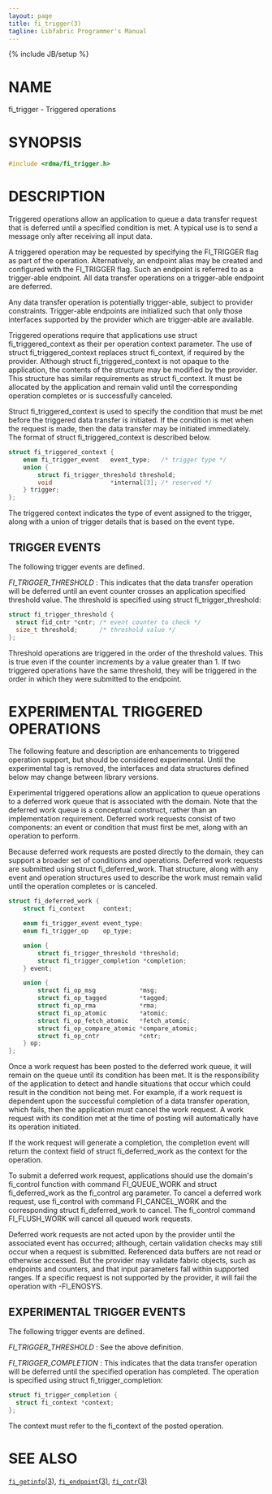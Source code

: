 ```yaml
---
layout: page
title: fi_trigger(3)
tagline: Libfabric Programmer's Manual
---
```

{% include JB/setup %}

# NAME

fi_trigger - Triggered operations

# SYNOPSIS

```c
#include <rdma/fi_trigger.h>
```

# DESCRIPTION

Triggered operations allow an application to queue a data transfer
request that is deferred until a specified condition is met.  A typical
use is to send a message only after receiving all input data.

A triggered operation may be requested by specifying the FI_TRIGGER
flag as part of the operation.  Alternatively, an endpoint alias may
be created and configured with the FI_TRIGGER flag.  Such an endpoint
is referred to as a trigger-able endpoint.  All data transfer
operations on a trigger-able endpoint are deferred.

Any data transfer operation is potentially trigger-able, subject to
provider constraints.  Trigger-able endpoints are initialized such that
only those interfaces supported by the provider which are trigger-able
are available.

Triggered operations require that applications use struct
fi_triggered_context as their per operation context parameter.  The
use of struct fi_triggered_context replaces struct fi_context, if
required by the provider.  Although struct fi_triggered_context is not
opaque to the application, the contents of the structure may be
modified by the provider.  This structure has similar requirements as
struct fi_context.  It must be allocated by the application and remain
valid until the corresponding operation completes or is successfully
canceled.

Struct fi_triggered_context is used to specify the condition that must
be met before the triggered data transfer is initiated.  If the
condition is met when the request is made, then the data transfer may
be initiated immediately.  The format of struct fi_triggered_context
is described below.

```c
struct fi_triggered_context {
	enum fi_trigger_event   event_type;   /* trigger type */
	union {
		struct fi_trigger_threshold	threshold;
		void                *internal[3]; /* reserved */
	} trigger;
};
```

The triggered context indicates the type of event assigned to the
trigger, along with a union of trigger details that is based on the
event type.

## TRIGGER EVENTS

The following trigger events are defined.

*FI_TRIGGER_THRESHOLD*
: This indicates that the data transfer operation will be deferred
  until an event counter crosses an application specified threshold
  value.  The threshold is specified using struct
  fi_trigger_threshold:

  ```c
  struct fi_trigger_threshold {
	struct fid_cntr *cntr; /* event counter to check */
	size_t threshold;      /* threshold value */
  };
  ```

  Threshold operations are triggered in the order of the threshold
  values.  This is true even if the counter increments by a value
  greater than 1.  If two triggered operations have the same threshold,
  they will be triggered in the order in which they were submitted to
  the endpoint.

# EXPERIMENTAL TRIGGERED OPERATIONS

The following feature and description are enhancements to triggered
operation support, but should be considered experimental.  Until the
experimental tag is removed, the interfaces and data structures defined
below may change between library versions.

Experimental triggered operations allow an application to queue operations
to a deferred work queue that is associated with the domain.  Note that
the deferred work queue is a conceptual construct, rather than an
implementation requirement.  Deferred work requests consist of two
components: an event or condition that must first be met, along with an
operation to perform.

Because deferred work requests are posted directly to the domain, they
can support a broader set of conditions and operations.  Deferred
work requests are submitted using struct fi_deferred_work.  That structure,
along with any event and operation structures used to describe the work
must remain valid until the operation completes or is canceled.

```c
struct fi_deferred_work {
	struct fi_context     context;

	enum fi_trigger_event event_type;
	enum fi_trigger_op    op_type;

	union {
		struct fi_trigger_threshold *threshold;
		struct fi_trigger_completion *completion;
	} event;

	union {
		struct fi_op_msg            *msg;
		struct fi_op_tagged         *tagged;
		struct fi_op_rma            *rma;
		struct fi_op_atomic         *atomic;
		struct fi_op_fetch_atomic   *fetch_atomic;
		struct fi_op_compare_atomic *compare_atomic;
		struct fi_op_cntr           *cntr;
	} op;
};

```

Once a work request has been posted to the deferred work queue, it will
remain on the queue until its condition has been met.  It is the
responsibility of the application to detect and handle situations that
occur which could result in the condition not being met.  For example,
if a work request is dependent upon the successful completion of a data
transfer operation, which fails, then the application must cancel the
work request.  A work request with its condition met at the time of posting
will automatically have its operation initiated.

If the work request will generate a completion, the completion event
will return the context field of struct fi_deferred_work as the context
for the operation.

To submit a deferred work request, applications should use the domain's
fi_control function with command FI_QUEUE_WORK and struct fi_deferred_work
as the fi_control arg parameter.  To cancel a deferred work request, use
fi_control with command FI_CANCEL_WORK and the corresponding struct
fi_deferred_work to cancel.  The fi_control command FI_FLUSH_WORK will
cancel all queued work requests.

Deferred work requests are not acted upon by the provider until the
associated event has occurred; although, certain validation checks
may still occur when a request is submitted.  Referenced data buffers are
not read or otherwise accessed.  But the provider may validate fabric
objects, such as endpoints and counters, and that input parameters fall
within supported ranges.  If a specific request is not supported by the
provider, it will fail the operation with -FI_ENOSYS.

## EXPERIMENTAL TRIGGER EVENTS

The following trigger events are defined.

*FI_TRIGGER_THRESHOLD*
: See the above definition.

*FI_TRIGGER_COMPLETION*
: This indicates that the data transfer operation will be deferred
  until the specified operation has completed.  The operation is specified
  using struct fi_trigger_completion:

  ```c
  struct fi_trigger_completion {
	struct fi_context *context;
  };
  ```

  The context must refer to the fi_context of the posted operation.

# SEE ALSO

[`fi_getinfo`(3)](fi_getinfo.3.html),
[`fi_endpoint`(3)](fi_endpoint.3.html),
[`fi_cntr`(3)](fi_cntr.3.html)
